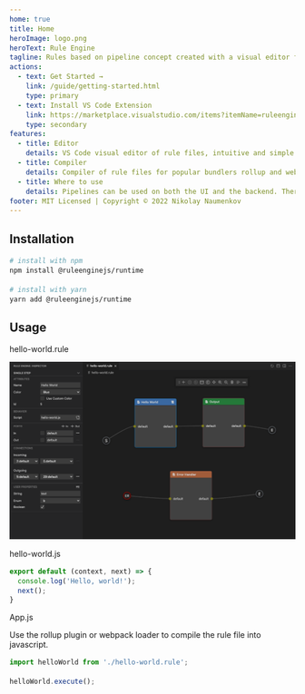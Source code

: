 ```yaml
---
home: true
title: Home
heroImage: logo.png
heroText: Rule Engine
tagline: Rules based on pipeline concept created with a visual editor for javascript.
actions:
  - text: Get Started →
    link: /guide/getting-started.html
    type: primary
  - text: Install VS Code Extension
    link: https://marketplace.visualstudio.com/items?itemName=ruleengine.vscode-ruleengine-editor
    type: secondary
features:
  - title: Editor
    details: VS Code visual editor of rule files, intuitive and simple editing, uses steps and connections.
  - title: Compiler
    details: Compiler of rule files for popular bundlers rollup and webpack, and extension for VS Code.
  - title: Where to use
    details: Pipelines can be used on both the UI and the backend. There are use cases for Express and NestJS.
footer: MIT Licensed | Copyright © 2022 Nikolay Naumenkov
---
```


## Installation

```bash
# install with npm
npm install @ruleenginejs/runtime

# install with yarn
yarn add @ruleenginejs/runtime
```

## Usage

hello-world.rule

![Hello World](/hello.png)

hello-world.js

```javascript
export default (context, next) => {
  console.log('Hello, world!');
  next();
}
```

App.js

Use the rollup plugin or webpack loader to compile the rule file into javascript.

```javascript
import helloWorld from './hello-world.rule';

helloWorld.execute();
```

